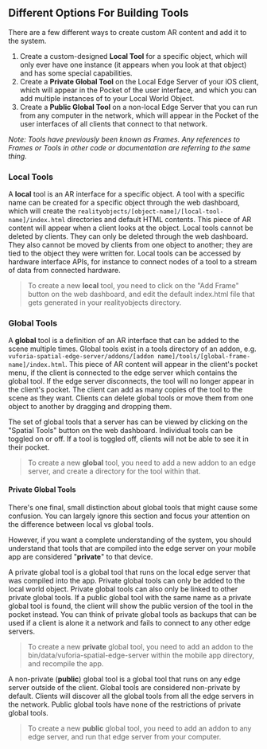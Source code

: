 ## Different Options For Building Tools

There are a few different ways to create custom AR content and add it to the system.

1. Create a custom-designed **Local Tool** for a specific object, which will only ever have one instance (it appears when you look at that object) and has some special capabilities.
2. Create a **Private Global Tool** on the Local Edge Server of your iOS client, which will appear in the Pocket of the user interface, and which you can add multiple instances of to your Local World Object.
3. Create a **Public Global Tool** on a non-local Edge Server that you can run from any computer in the network, which will appear in the Pocket of the user interfaces of all clients that connect to that network.

*Note:  Tools have previously been known as Frames. Any references to Frames or Tools in other code or documentation are referring to the same thing.*

### **Local Tools**

A **local** tool is an AR interface for a specific object. A tool with a specific name can be created for a specific object through the web dashboard, which will create the `realityobjects/[object-name]/[local-tool-name]/index.html` directories and default HTML contents. This piece of AR content will appear when a client looks at the object. Local tools cannot be deleted by clients. They can only be deleted through the web dashboard. They also cannot be moved by clients from one object to another; they are tied to the object they were written for. Local tools can be accessed by hardware interface APIs, for instance to connect nodes of a tool to a stream of data from connected hardware.

> To create a new **local** tool, you need to click on the "Add Frame" button on the web dashboard, and edit the default index.html file that gets generated in your realityobjects directory.

### Global Tools

A **global** tool is a definition of an AR interface that can be added to the scene multiple times. Global tools exist in a tools directory of an addon, e.g.  `vuforia-spatial-edge-server/addons/[addon name]/tools/[global-frame-name]/index.html`. This piece of AR content will appear in the client's pocket menu, if the client is connected to the edge server which contains the global tool. If the edge server disconnects, the tool will no longer appear in the client's pocket. The client can add as many copies of the tool to the scene as they want. Clients can delete global tools or move them from one object to another by dragging and dropping them.

The set of global tools that a server has can be viewed by clicking on the "Spatial Tools" button on the web dashboard. Individual tools can be toggled on or off. If a tool is toggled off, clients will not be able to see it in their pocket.

> To create a new **global** tool, you need to add a new addon to an edge server, and create a directory for the tool within that.

#### Private Global Tools

There's one final, small distinction about global tools that might cause some confusion. You can largely ignore this section and focus your attention on the difference between local vs global tools.

However, if you want a complete understanding of the system, you should understand that tools that are compiled into the edge server on your mobile app are considered "**private**" to that device.

A private global tool is a global tool that runs on the local edge server that was compiled into the app. Private global tools can only be added to the local world object. Private global tools can also only be linked to other private global tools. If a public global tool with the same name as a private global tool is found, the client will show the public version of the tool in the pocket instead. You can think of private global tools as backups that can be used if a client is alone it a network and fails to connect to any other edge servers.

> To create a new **private** global tool, you need to add an addon to the bin/data/vuforia-spatial-edge-server within the mobile app directory, and recompile the app.

A non-private (**public**) global tool is a global tool that runs on any edge server outside of the client. Global tools are considered non-private by default. Clients will discover all the global tools from all the edge servers in the network. Public global tools have none of the restrictions of private global tools.

> To create a new **public** global tool, you need to add an addon to any edge server, and run that edge server from your computer.